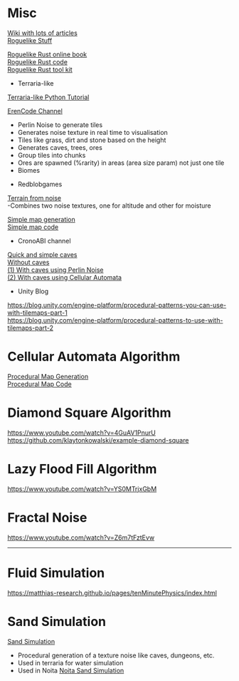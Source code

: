 # Misc

[Wiki with lots of articles](http://pcg.wikidot.com/category-pcg-algorithms)  
[Roguelike Stuff](https://roguebasin.com/index.php/Main_Page)

[Roguelike Rust online book](https://bfnightly.bracketproductions.com/rustbook/chapter_23.html)  
[Roguelike Rust code](https://github.com/amethyst/rustrogueliketutorial/tree/master)  
[Roguelike Rust tool kit ](https://github.com/amethyst/bracket-lib)

* Terraria-like

[Terraria-like Python Tutorial](https://www.youtube.com/watch?v=1yJI8znB5aQ)

[ErenCode Channel](https://www.youtube.com/playlist?list=PLn1X2QyVjFVDE9syarF1HoUFwB_3K7z2y)  
- Perlin Noise to generate tiles
- Generates noise texture in real time to visualisation
- Tiles like grass, dirt and stone based on the height
- Generates caves, trees, ores
- Group tiles into chunks
- Ores are spawned (%rarity) in areas (area size param) not just one tile
- Biomes

* Redblobgames

[Terrain from noise](https://www.redblobgames.com/maps/terrain-from-noise/)  
-Combines two noise textures, one for altitude and other for moisture

[Simple map generation](https://simblob.blogspot.com/2010/01/simple-map-generation.html)  
[Simple map code](https://github.com/amitp/mapgen/blob/master/mapgen.as)

* CronoABI channel

[Quick and simple caves](https://www.youtube.com/watch?v=8REKgk0dszk)  
[Without caves](https://www.youtube.com/watch?v=neTvQEDhZZM)  
[(1) With caves using Perlin Noise](https://www.youtube.com/watch?v=AqXC-QmhRXQ)  
[(2) With caves using Cellular Automata](https://www.youtube.com/watch?v=l5KVBDOsHfg)

* Unity Blog

https://blog.unity.com/engine-platform/procedural-patterns-you-can-use-with-tilemaps-part-1  
https://blog.unity.com/engine-platform/procedural-patterns-to-use-with-tilemaps-part-2

# Cellular Automata Algorithm
[Procedural Map Generation](https://www.youtube.com/watch?v=slTEz6555Ts)  
[Procedural Map Code](https://github.com/klaytonkowalski/example-cellular-automata)

# Diamond Square Algorithm
https://www.youtube.com/watch?v=4GuAV1PnurU  
https://github.com/klaytonkowalski/example-diamond-square

# Lazy Flood Fill Algorithm
https://www.youtube.com/watch?v=YS0MTrjxGbM

# Fractal Noise
https://www.youtube.com/watch?v=Z6m7tFztEvw

---

# Fluid Simulation

https://matthias-research.github.io/pages/tenMinutePhysics/index.html  

# Sand Simulation

[Sand Simulation](https://www.youtube.com/watch?v=5Ka3tbbT-9E)  
- Procedural generation of a texture noise like caves, dungeons, etc.
- Used in terraria for water simulation
- Used in Noita [Noita Sand Simulation](https://www.youtube.com/watch?v=VLZjd_Y1gJ8)

